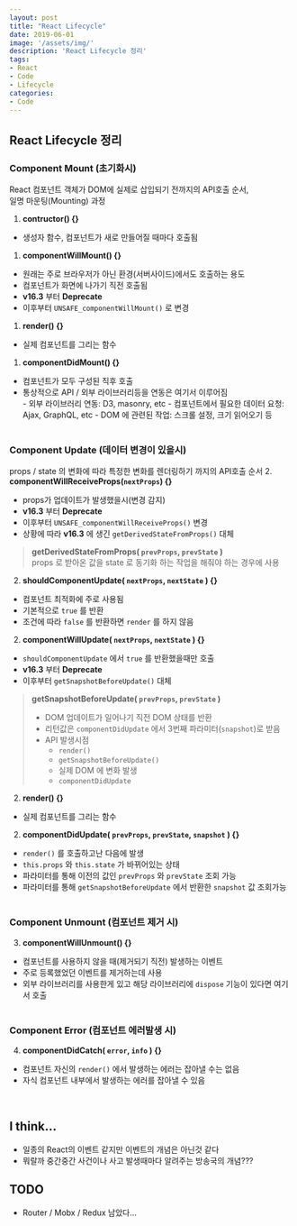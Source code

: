 ```yaml
---
layout: post
title: "React Lifecycle"
date: 2019-06-01
image: '/assets/img/'
description: 'React Lifecycle 정리'
tags:
- React
- Code
- Lifecycle
categories:
- Code
---
```

## React Lifecycle 정리

### Component Mount (초기화시)
React 컴포넌트 객체가 DOM에 실제로 삽입되기 전까지의 API호출 순서,  
일명 마운팅(Mounting) 과정
1. __contructor() {}__
- 생성자 함수, 컴포넌트가 새로 만들어질 때마다 호출됨
1. __componentWillMount() {}__
- 원래는 주로 브라우저가 아닌 환경(서버사이드)에서도 호출하는 용도
- 컴포넌트가 화면에 나가기 직전 호출됨 
- __v16.3__ 부터 __Deprecate__
- 이후부터 `UNSAFE_componentWillMount()` 로 변경
1. __render() {}__
- 실제 컴포넌트를 그리는 함수
1. __componentDidMount() {}__  
- 컴포넌트가 모두 구성된 직후 호출
- 통상적으로 API / 외부 라이브러리등을 연동은 여기서 이루어짐  
        - 외부 라이브러리 연동: D3, masonry, etc
        - 컴포넌트에서 필요한 데이터 요청: Ajax, GraphQL, etc
        - DOM 에 관련된 작업: 스크롤 설정, 크기 읽어오기 등
&nbsp;  
&nbsp;

### Component Update (데이터 변경이 있을시)
props / state 의 변화에 따라 특정한 변화를 렌더링하기 까지의 API호출 순서
2. __componentWillReceiveProps(`nextProps`) {}__  
- props가 업데이트가 발생했을시(변경 감지)
-  __v16.3__ 부터 __Deprecate__
- 이후부터 `UNSAFE_componentWillReceiveProps()` 변경
- 상황에 따라 __v16.3__ 에 생긴 `getDerivedStateFromProps()` 대체
> __getDerivedStateFromProps( `prevProps`, `prevState` )__  
> props 로 받아온 값을 state 로 동기화 하는 작업을 해줘야 하는 경우에 사용
2. __shouldComponentUpdate( `nextProps`, `nextState` ) {}__
- 컴포넌트 최적화에 주로 사용됨
- 기본적으로 `true` 를 반환
- 조건에 따라 `false` 를 반환하면 `render` 를 하지 않음
2. __componentWillUpdate( `nextProps`, `nextState` ) {}__
-  `shouldComponentUpdate` 에서 `true` 를 반환했을때만 호출
-  __v16.3__ 부터 __Deprecate__
- 이후부터 `getSnapshotBeforeUpdate()` 대체
> __getSnapshotBeforeUpdate( `prevProps`, `prevState` )__  
> - DOM 업데이트가 일어나기 직전 DOM 상태를 반환
> - 리턴값은 `componentDidUpdate` 에서 3번째 파라미터(`snapshot`)로 받음
> - API 발생시점
>   - `render()`  
>   - `getSnapshotBeforeUpdate()`
>   - 실제 DOM 에 변화 발생  
>   - `componentDidUpdate`  
2. __render() {}__
- 실제 컴포넌트를 그리는 함수
2. __componentDidUpdate( `prevProps`, `prevState`, `snapshot` ) {}__
- `render()` 를 호출하고난 다음에 발생
- `this.props` 와 `this.state` 가 바뀌어있는 상태
- 파라미터를 통해 이전의 값인 `prevProps` 와 `prevState` 조회 가능
- 파라미터를 통해 `getSnapshotBeforeUpdate` 에서 반환한 `snapshot` 값 조회가능
&nbsp;  
&nbsp;

### Component Unmount (컴포넌트 제거 시)
3. __componentWillUnmount() {}__
- 컴포넌트를 사용하지 않을 때(제거되기 직전) 발생하는 이벤트
- 주로 등록했었던 이벤트를 제거하는데 사용
- 외부 라이브러리를 사용한게 있고 해당 라이브러리에 `dispose` 기능이 있다면 여기서 호출
&nbsp;  
&nbsp;

### Component Error (컴포넌트 에러발생 시)  
4. __componentDidCatch( `error`, `info` ) {}__
- 컴포넌트 자신의 `render()` 에서 발생하는 에러는 잡아낼 수는 없음
- 자식 컴포넌트 내부에서 발생하는 에러를 잡아낼 수 있음  

&nbsp;
## I think...
* 일종의 React의 이벤트 같지만 이벤트의 개념은 아닌것 같다
* 뭐랄까 중간중간 사건이나 사고 발생때마다 알려주는 방송국의 개념???   

## TODO
* Router / Mobx / Redux 남았다...